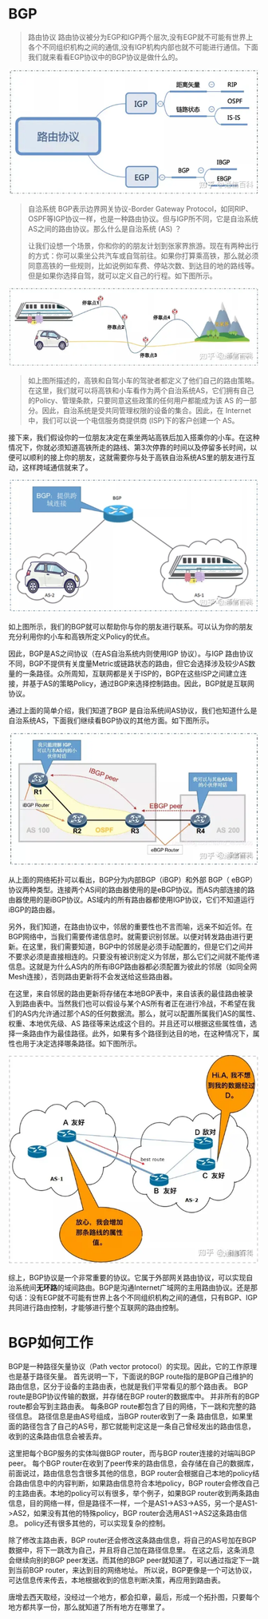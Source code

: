 # BGP
> 路由协议
路由协议被分为EGP和IGP两个层次,没有EGP就不可能有世界上各个不同组织机构之间的通信,没有IGP机构内部也就不可能进行通信。下面我们就来看看EGP协议中的BGP协议是做什么的。

![Alt text](pic/image0.png)

> 自洽系统
BGP表示边界网关协议-Border Gateway Protocol，如同RIP、OSPF等IGP协议一样，也是一种路由协议。但与IGP所不同，它是自治系统AS之间的路由协议。那么什么是自治系统 (AS) ？
>
> 让我们设想一个场景，你和你的的朋友计划到张家界旅游。现在有两种出行的方式：你可以乘坐公共汽车或自驾前往。如果你打算乘高铁，那么就必须同意高铁的一些规则，比如说例如车费、停站次数、到达目的地的路线等。但是如果你选择自驾，就可以定义自己的行程。如下图所示。

![Alt text](pic/image1.png)

> 如上图所描述的，高铁和自驾小车的驾驶者都定义了他们自己的路由策略。在这里，我们就可以将高铁和小车看作为两个自治系统AS，它们拥有自己的Policy、管理条款，只要同意这些政策的任何用户都能成为该 AS 的一部分。因此，自治系统是受共同管理权限的设备的集合。因此，在 Internet 中，我们可以说一个电信服务商提供商 (ISP)下的客户创建一个 AS。


接下来，我们假设你的一位朋友决定在乘坐两站高铁后加入搭乘你的小车。在这种情况下，你就必须知道高铁所走的路线、第3次停靠的时间以及停留多长时间，以便可以顺利的接上你的朋友，这就需要你与处于高铁自治系统AS里的朋友进行互动，这样跨域通信就来了。

![Alt text](pic/image2.png)

如上图所示，我们的BGP就可以帮助你与你的朋友进行联系。可以认为你的朋友充分利用你的小车和高铁所定义Policy的优点。

因此，BGP是AS之间协议（在AS自治系统内则使用IGP 协议）。与IGP 路由协议不同，BGP不提供有关度量Metric或链路状态的路由，但它会选择涉及较少AS数量的一条路径。众所周知，互联网都是关于ISP的，BGP在这些ISP之间建立连接，并基于AS的策略Policy，通过BGP来选择控制路由。因此，BGP就是互联网协议。

通过上面的简单介绍，我们知道了BGP 是自治系统间AS协议，我们也知道什么是自治系统AS，下面我们继续看BGP协议的其他方面。如下图所示。

![Alt text](pic/image3.png)

从上面的网络拓扑可以看出，BGP分为内部BGP（iBGP）和外部 BGP（ eBGP）协议两种类型。连接两个AS间的路由器使用的是eBGP协议。而AS内部连接的路由器使用的是iBGP协议。AS域内的所有路由器都使用IGP协议，它们不知道运行iBGP的路由器。

另外，我们知道，在路由协议中，邻居的重要性也不言而喻，远亲不如近邻。在BGP网络中，当我们需要传递信息时。就需要识别邻居。以便对转发路由进行更新。在这里，我们需要知道，BGP中的邻居是必须手动配置的，但是它们之间并不要求必须是直接相连的。只要没有被识别定义为邻居，那么它们之间就不能传递信息。这就是为什么AS内的所有iBGP路由器都必须配置为彼此的邻居（如同全网Mesh连接），否则路由更新将不会发送给这些路由器。

在这里，来自邻居的路由更新将存储在本地BGP表中，来自该表的最佳路由被录入到路由表中。当然我们也可以假设与某个AS所有者正在进行冷战，不希望在我们的AS内允许通过那个AS的任何数据流。那么，就可以配置所属我们AS的属性、权重、本地优先级、AS 路径等来达成这个目的。并且还可以根据这些属性值，选择一条路由作为最佳路径。此外，如果有多个路径到达目的地，在这种情况下，属性也用于决定选择哪条路径。如下图所示。

![Alt text](pic/image4.png)

综上，BGP协议是一个非常重要的协议。它属于外部网关路由协议，可以实现自治系统间**无环路**的域间路由。BGP是沟通Internet广域网的主用路由协议。还是那句话：没有EGP就不可能有世界上各个不同组织机构之间的通信，只有BGP、IGP共同进行路由控制，才能够进行整个互联网的路由控制。


# BGP如何工作
BGP是一种路径矢量协议（Path vector protocol）的实现。因此，它的工作原理也是基于路径矢量。
首先说明一下，下面说的BGP route指的是BGP自己维护的路由信息，区分于设备的主路由表，也就是我们平常看见的那个路由表。
BGP route是BGP协议传输的数据，并存储在BGP router的数据库中。
并非所有的BGP route都会写到主路由表。
每条BGP route都包含了目的网络，下一跳和完整的路径信息。
路径信息是由AS号组成，当BGP router收到了一条 路由信息，如果里面的路径包含了自己的AS号，那它就能判定这是一条自己曾经发出的路由信息，收到的这条路由信息会被丢弃。

这里把每个BGP服务的实体叫做BGP router，而与BGP router连接的对端叫BGP peer。
每个BGP router在收到了peer传来的路由信息，会存储在自己的数据库，前面说过，路由信息包含很多其他的信息，BGP router会根据自己本地的policy结合路由信息中的内容判断，如果路由信息符合本地policy，BGP router会修改自己的主路由表。本地的policy可以有很多，举个例子，如果BGP router收到两条路由信息，目的网络一样，但是路径不一样，一个是AS1->AS3->AS5，另一个是AS1->AS2，如果没有其他的特殊policy，BGP router会选用AS1->AS2这条路由信息。
policy还有很多其他的，可以实现复杂的控制。

除了修改主路由表，BGP router还会修改这条路由信息，将自己的AS号加在BGP数据中，将下一跳改为自己，并且将自己加在路径信息里。
在这之后，这条消息会继续向别的BGP peer发送。而其他的BGP peer就知道了，可以通过指定下一跳到当前BGP router，来达到目的网络地址。
所以说，BGP更像是一个可达协议，可达信息传来传去，本地根据收到的信息判断决策，再应用到路由表。

唐增去西天取经，没经过一个地方，都会扣章，最后，形成一个拓扑图，只要每个地方都共享一份，那么就知道了所有地方在哪里了。
